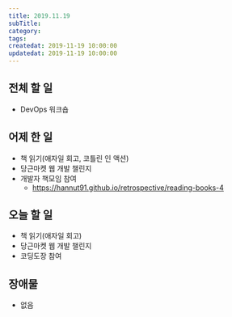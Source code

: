 ```yaml
---
title: 2019.11.19
subTitle: 
category: 
tags: 
createdat: 2019-11-19 10:00:00
updatedat: 2019-11-19 10:00:00
---
```


## 전체 할 일

* DevOps 워크숍

## 어제 한 일

* 책 읽기(애자일 회고, 코틀린 인 액션)
* 당근마켓 웹 개발 챌린지
* 개발자 책모임 참여
  * <https://hannut91.github.io/retrospective/reading-books-4>

## 오늘 할 일

* 책 읽기(애자일 회고)
* 당근마켓 웹 개발 챌린지
* 코딩도장 참여

## 장애물

* 없음